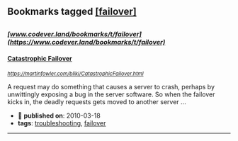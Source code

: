 ## Bookmarks tagged [[failover]](https://www.codever.land/search?q=[failover])

_<sup><sup>[www.codever.land/bookmarks/t/failover](https://www.codever.land/bookmarks/t/failover)</sup></sup>_
---
#### [Catastrophic Failover](https://martinfowler.com/bliki/CatastrophicFailover.html)
_<sup>https://martinfowler.com/bliki/CatastrophicFailover.html</sup>_

A request may do something that causes a server to crash, perhaps by unwittingly exposing a bug in the server software. So when the failover kicks in, the deadly requests gets moved to another server ...
* :calendar: **published on**: 2010-03-18
* **tags**: [troubleshooting](../tagged/troubleshooting.md), [failover](../tagged/failover.md)
---
